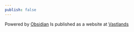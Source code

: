 ```yaml
---
publish: false
---
```


Powered by [Obsidian](https://obsidian.md)
Is published as a website at [Vastlands](https://publish.obsidian.md/vastlands/)